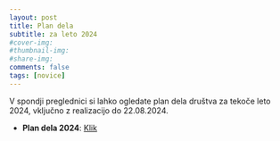 ```yaml
---
layout: post
title: Plan dela
subtitle: za leto 2024
#cover-img:
#thumbnail-img:
#share-img:
comments: false
tags: [novice]
---
```


V spondji preglednici si lahko ogledate plan dela društva za tekoče leto 2024, vključno z realizacijo do 22.08.2024.

- **Plan dela 2024**: [Klik](/assets/img/2024-08-22-Plan-dela-2024.xlsx)
